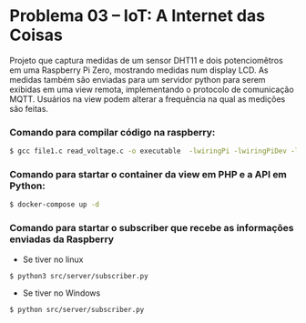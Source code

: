 # Problema 03 – IoT: A Internet das Coisas

<p>Projeto que captura medidas de um sensor DHT11 e dois potenciomêtros em uma Raspberry Pi Zero, mostrando medidas num display LCD. As medidas também são enviadas para um servidor python para serem exibidas em uma view remota, implementando o protocolo de comunicação MQTT. Usuários na view podem alterar a frequência na qual as medições são feitas.
</p>

### Comando para compilar código na raspberry:
```sh
$ gcc file1.c read_voltage.c -o executable  -lwiringPi -lwiringPiDev -lm -lpthread -lmosquitto
```
### Comando para startar o container da view em PHP e a API em Python:
```sh
$ docker-compose up -d
```
### Comando para startar o subscriber que recebe as informações enviadas da Raspberry
- Se tiver no linux
```sh
$ python3 src/server/subscriber.py
```
- Se tiver no Windows
```sh
$ python src/server/subscriber.py
```
